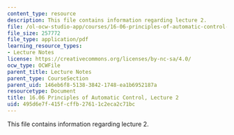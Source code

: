 ```yaml
---
content_type: resource
description: This file contains information regarding lecture 2.
file: /ol-ocw-studio-app/courses/16-06-principles-of-automatic-control-fall-2012/495d6e7f415fcffb27611c2eca2c71bc_MIT16_06F12_Lecture_2.pdf
file_size: 257772
file_type: application/pdf
learning_resource_types:
- Lecture Notes
license: https://creativecommons.org/licenses/by-nc-sa/4.0/
ocw_type: OCWFile
parent_title: Lecture Notes
parent_type: CourseSection
parent_uid: 146eb6f8-5138-3842-1748-ea1b6952187a
resourcetype: Document
title: 16.06 Principles of Automatic Control, Lecture 2
uid: 495d6e7f-415f-cffb-2761-1c2eca2c71bc
---
```

This file contains information regarding lecture 2.